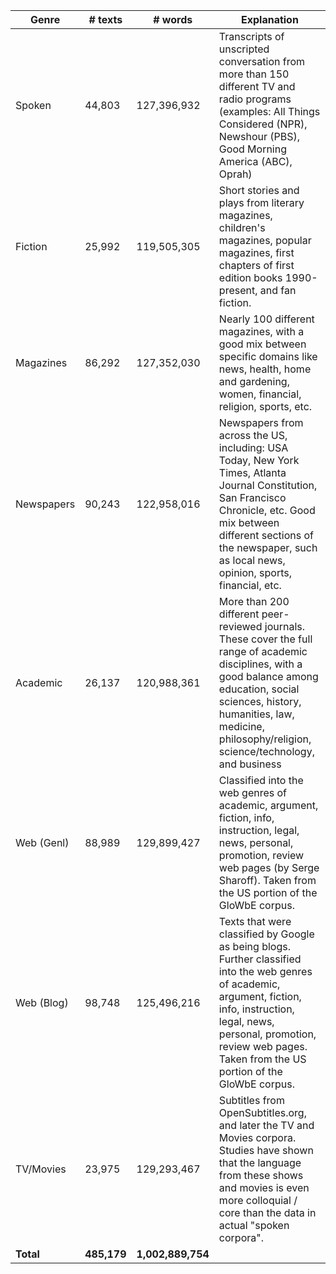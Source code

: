 | Genre | # texts | # words | Explanation |
|-------|---------|---------|-------------|
| Spoken | 44,803 | 127,396,932 | Transcripts of unscripted conversation from more than 150 different TV and radio programs (examples: All Things Considered (NPR), Newshour (PBS), Good Morning America (ABC), Oprah) |
| Fiction | 25,992 | 119,505,305 | Short stories and plays from literary magazines, children's magazines, popular magazines, first chapters of first edition books 1990-present, and fan fiction. |
| Magazines | 86,292 | 127,352,030 | Nearly 100 different magazines, with a good mix between specific domains like news, health, home and gardening, women, financial, religion, sports, etc. |
| Newspapers | 90,243 | 122,958,016 | Newspapers from across the US, including: USA Today, New York Times, Atlanta Journal Constitution, San Francisco Chronicle, etc. Good mix between different sections of the newspaper, such as local news, opinion, sports, financial, etc. |
| Academic | 26,137 | 120,988,361 | More than 200 different peer-reviewed journals. These cover the full range of academic disciplines, with a good balance among education, social sciences, history, humanities, law, medicine, philosophy/religion, science/technology, and business |
| Web (Genl) | 88,989 | 129,899,427 | Classified into the web genres of academic, argument, fiction, info, instruction, legal, news, personal, promotion, review web pages (by Serge Sharoff). Taken from the US portion of the GloWbE corpus. |
| Web (Blog) | 98,748 | 125,496,216 | Texts that were classified by Google as being blogs. Further classified into the web genres of academic, argument, fiction, info, instruction, legal, news, personal, promotion, review web pages. Taken from the US portion of the GloWbE corpus. |
| TV/Movies | 23,975 | 129,293,467 | Subtitles from OpenSubtitles.org, and later the TV and Movies corpora. Studies have shown that the language from these shows and movies is even more colloquial / core than the data in actual "spoken corpora". |
| **Total** | **485,179** | **1,002,889,754** | |